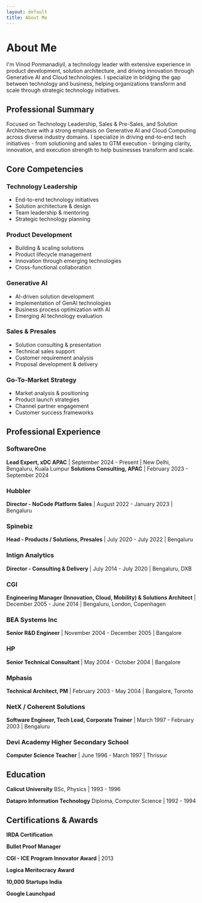 ```yaml
---
layout: default
title: About Me
---
```


# About Me

I'm Vinod Ponmanadiyil, a technology leader with extensive experience in product development, solution architecture, and driving innovation through Generative AI and Cloud technologies. I specialize in bridging the gap between technology and business, helping organizations transform and scale through strategic technology initiatives.

## Professional Summary

Focused on Technology Leadership, Sales & Pre-Sales, and Solution Architecture with a strong emphasis on Generative AI and Cloud Computing across diverse industry domains. I specialize in driving end-to-end tech initiatives - from solutioning and sales to GTM execution - bringing clarity, innovation, and execution strength to help businesses transform and scale.

## Core Competencies

### Technology Leadership
- End-to-end technology initiatives
- Solution architecture & design
- Team leadership & mentoring
- Strategic technology planning

### Product Development
- Building & scaling solutions
- Product lifecycle management
- Innovation through emerging technologies
- Cross-functional collaboration

### Generative AI
- AI-driven solution development
- Implementation of GenAI technologies
- Business process optimization with AI
- Emerging AI technology evaluation

### Sales & Presales
- Solution consulting & presentation
- Technical sales support
- Customer requirement analysis
- Proposal development & delivery

### Go-To-Market Strategy
- Market analysis & positioning
- Product launch strategies
- Channel partner engagement
- Customer success frameworks

## Professional Experience

### SoftwareOne
**Lead Expert, xDC APAC** | September 2024 - Present | New Delhi, Bengaluru, Kuala Lumpur
**Solutions Consulting, APAC** | February 2023 - September 2024

### Hubbler
**Director - NoCode Platform Sales** | August 2022 - January 2023 | Bengaluru

### Spinebiz
**Head - Products / Solutions, Presales** | July 2020 - July 2022 | Bengaluru

### Intign Analytics
**Director - Consulting & Delivery** | July 2014 - July 2020 | Bengaluru, DXB

### CGI
**Engineering Manager (Innovation, Cloud, Mobility) & Solutions Architect** | December 2005 - June 2014 | Bengaluru, London, Copenhagen

### BEA Systems Inc
**Senior R&D Engineer** | November 2004 - December 2005 | Bangalore

### HP
**Senior Technical Consultant** | May 2004 - October 2004 | Bangalore

### Mphasis
**Technical Architect, PM** | February 2003 - May 2004 | Bangalore, Toronto

### NetX / Coherent Solutions
**Software Engineer, Tech Lead, Corporate Trainer** | March 1997 - February 2003 | Bengaluru

### Devi Academy Higher Secondary School
**Computer Science Teacher** | June 1996 - March 1997 | Thrissur

## Education

**Calicut University**
BSc, Physics | 1993 - 1996

**Datapro Information Technology**
Diploma, Computer Science | 1992 - 1994

## Certifications & Awards

**IRDA Certification**

**Bullet Proof Manager**

**CGI - ICE Program Innovator Award** | 2013

**Logica Meritocracy Award**

**10,000 Startups India**

**Google Launchpad**
